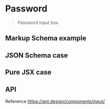 # Password

> Password input box

## Markup Schema example

<code src="../demos/password/Markup.tsx"></code>

## JSON Schema case

<code src="../demos/password/Schema.tsx"></code>

## Pure JSX case

<code src="../demos/password/PureJsx.tsx"></code>

## API

Reference <https://ant.design/components/input/>
